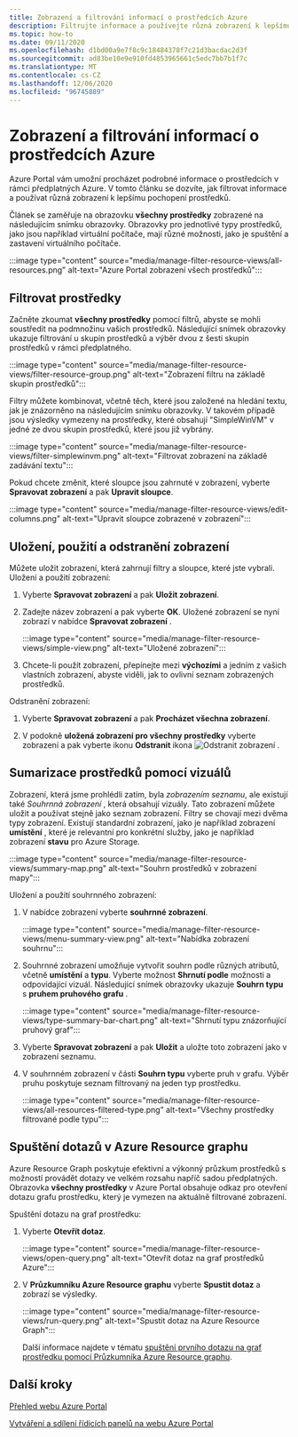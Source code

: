 ```yaml
---
title: Zobrazení a filtrování informací o prostředcích Azure
description: Filtrujte informace a používejte různá zobrazení k lepšímu pochopení vašich prostředků Azure.
ms.topic: how-to
ms.date: 09/11/2020
ms.openlocfilehash: d1bd00a9e7f8c9c18484378f7c21d3bacdac2d3f
ms.sourcegitcommit: ad83be10e9e910fd4853965661c5edc7bb7b1f7c
ms.translationtype: MT
ms.contentlocale: cs-CZ
ms.lasthandoff: 12/06/2020
ms.locfileid: "96745889"
---
```

# <a name="view-and-filter-azure-resource-information"></a>Zobrazení a filtrování informací o prostředcích Azure

Azure Portal vám umožní procházet podrobné informace o prostředcích v rámci předplatných Azure. V tomto článku se dozvíte, jak filtrovat informace a používat různá zobrazení k lepšímu pochopení prostředků.

Článek se zaměřuje na obrazovku **všechny prostředky** zobrazené na následujícím snímku obrazovky. Obrazovky pro jednotlivé typy prostředků, jako jsou například virtuální počítače, mají různé možnosti, jako je spuštění a zastavení virtuálního počítače.

:::image type="content" source="media/manage-filter-resource-views/all-resources.png" alt-text="Azure Portal zobrazení všech prostředků":::

## <a name="filter-resources"></a>Filtrovat prostředky

Začněte zkoumat **všechny prostředky** pomocí filtrů, abyste se mohli soustředit na podmnožinu vašich prostředků. Následující snímek obrazovky ukazuje filtrování u skupin prostředků a výběr dvou z šesti skupin prostředků v rámci předplatného.

:::image type="content" source="media/manage-filter-resource-views/filter-resource-group.png" alt-text="Zobrazení filtru na základě skupin prostředků":::

Filtry můžete kombinovat, včetně těch, které jsou založené na hledání textu, jak je znázorněno na následujícím snímku obrazovky. V takovém případě jsou výsledky vymezeny na prostředky, které obsahují "SimpleWinVM" v jedné ze dvou skupin prostředků, které jsou již vybrány.

:::image type="content" source="media/manage-filter-resource-views/filter-simplewinvm.png" alt-text="Filtrovat zobrazení na základě zadávání textu":::

Pokud chcete změnit, které sloupce jsou zahrnuté v zobrazení, vyberte **Spravovat zobrazení** a pak **Upravit sloupce**.

:::image type="content" source="media/manage-filter-resource-views/edit-columns.png" alt-text="Upravit sloupce zobrazené v zobrazení":::

## <a name="save-use-and-delete-views"></a>Uložení, použití a odstranění zobrazení

Můžete uložit zobrazení, která zahrnují filtry a sloupce, které jste vybrali. Uložení a použití zobrazení:

1. Vyberte **Spravovat zobrazení** a pak **Uložit zobrazení**.

1. Zadejte název zobrazení a pak vyberte **OK**. Uložené zobrazení se nyní zobrazí v nabídce **Spravovat zobrazení** .

    :::image type="content" source="media/manage-filter-resource-views/simple-view.png" alt-text="Uložené zobrazení":::

1. Chcete-li použít zobrazení, přepínejte mezi **výchozími** a jedním z vašich vlastních zobrazení, abyste viděli, jak to ovlivní seznam zobrazených prostředků.

Odstranění zobrazení:

1. Vyberte **Spravovat zobrazení** a pak **Procházet všechna zobrazení**.

1. V podokně **uložená zobrazení pro všechny prostředky** vyberte zobrazení a pak vyberte ikonu **Odstranit** ikona ![ Odstranit zobrazení ](media/manage-filter-resource-views/icon-delete.png) .

## <a name="summarize-resources-with-visuals"></a>Sumarizace prostředků pomocí vizuálů

Zobrazení, která jsme prohlédli zatím, byla _zobrazením seznamu_, ale existují také _Souhrnná zobrazení_ , která obsahují vizuály. Tato zobrazení můžete uložit a používat stejně jako seznam zobrazení. Filtry se chovají mezi dvěma typy zobrazení. Existují standardní zobrazení, jako je například zobrazení **umístění** , které je relevantní pro konkrétní služby, jako je například zobrazení **stavu** pro Azure Storage.

:::image type="content" source="media/manage-filter-resource-views/summary-map.png" alt-text="Souhrn prostředků v zobrazení mapy":::

Uložení a použití souhrnného zobrazení:

1. V nabídce zobrazení vyberte **souhrnné zobrazení**.

    :::image type="content" source="media/manage-filter-resource-views/menu-summary-view.png" alt-text="Nabídka zobrazení souhrnu":::

1. Souhrnné zobrazení umožňuje vytvořit souhrn podle různých atributů, včetně **umístění** a **typu**. Vyberte možnost **Shrnutí podle** možnosti a odpovídající vizuál. Následující snímek obrazovky ukazuje **Souhrn typu** s **pruhem pruhového grafu** .

    :::image type="content" source="media/manage-filter-resource-views/type-summary-bar-chart.png" alt-text="Shrnutí typu znázorňující pruhový graf":::

1. Vyberte **Spravovat zobrazení** a pak **Uložit** a uložte toto zobrazení jako v zobrazení seznamu.

1. V souhrnném zobrazení v části **Souhrn typu** vyberte pruh v grafu. Výběr pruhu poskytuje seznam filtrovaný na jeden typ prostředku.

    :::image type="content" source="media/manage-filter-resource-views/all-resources-filtered-type.png" alt-text="Všechny prostředky filtrované podle typu":::

## <a name="run-queries-in-azure-resource-graph"></a>Spuštění dotazů v Azure Resource graphu

Azure Resource Graph poskytuje efektivní a výkonný průzkum prostředků s možností provádět dotazy ve velkém rozsahu napříč sadou předplatných. Obrazovka **všechny prostředky** v Azure Portal obsahuje odkaz pro otevření dotazu grafu prostředku, který je vymezen na aktuálně filtrované zobrazení.

Spuštění dotazu na graf prostředku:

1. Vyberte **Otevřít dotaz**.

    :::image type="content" source="media/manage-filter-resource-views/open-query.png" alt-text="Otevřít dotaz na graf prostředků Azure":::

1. V **Průzkumníku Azure Resource graphu** vyberte **Spustit dotaz** a zobrazí se výsledky.

    :::image type="content" source="media/manage-filter-resource-views/run-query.png" alt-text="Spustit dotaz na Azure Resource Graph":::

    Další informace najdete v tématu [spuštění prvního dotazu na graf prostředku pomocí Průzkumníka Azure Resource graphu](../governance/resource-graph/first-query-portal.md).

## <a name="next-steps"></a>Další kroky

[Přehled webu Azure Portal](azure-portal-overview.md)

[Vytváření a sdílení řídicích panelů na webu Azure Portal](azure-portal-dashboards.md)

